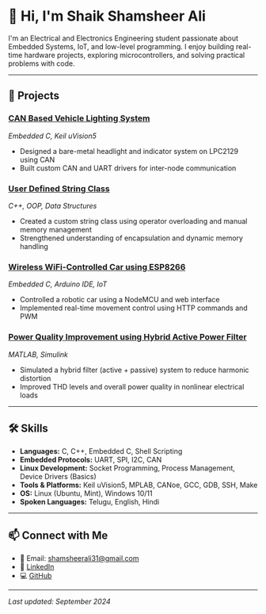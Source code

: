 # 👋 Hi, I'm Shaik Shamsheer Ali

I'm an Electrical and Electronics Engineering student passionate about Embedded Systems, IoT, and low-level programming. I enjoy building real-time hardware projects, exploring microcontrollers, and solving practical problems with code.

---

## 🔬 Projects

### [CAN Based Vehicle Lighting System](https://github.com/shamsheer51/CAN-Based-Vehicle-Lighting-System)
*Embedded C, Keil uVision5*  
- Designed a bare-metal headlight and indicator system on LPC2129 using CAN  
- Built custom CAN and UART drivers for inter-node communication

### [User Defined String Class](https://github.com/shamsheer51/usd-string-class)
*C++, OOP, Data Structures*  
- Created a custom string class using operator overloading and manual memory management  
- Strengthened understanding of encapsulation and dynamic memory handling

### [Wireless WiFi-Controlled Car using ESP8266](https://github.com/shamsheer51/Wireless-WiFi-Controlled-Car-using-ESP8266)
*Embedded C, Arduino IDE, IoT*  
- Controlled a robotic car using a NodeMCU and web interface  
- Implemented real-time movement control using HTTP commands and PWM

### [Power Quality Improvement using Hybrid Active Power Filter](https://github.com/shamsheer51/shamsheer51-Power-Quality-Improvement-By-Mitigation-of-Harmonics-Using-Hybrid-Active-Power-Filter)
*MATLAB, Simulink*  
- Simulated a hybrid filter (active + passive) system to reduce harmonic distortion  
- Improved THD levels and overall power quality in nonlinear electrical loads

---

## 🛠 Skills

- **Languages:** C, C++, Embedded C, Shell Scripting  
- **Embedded Protocols:** UART, SPI, I2C, CAN  
- **Linux Development:** Socket Programming, Process Management, Device Drivers (Basics)  
- **Tools & Platforms:** Keil uVision5, MPLAB, CANoe, GCC, GDB, SSH, Make  
- **OS:** Linux (Ubuntu, Mint), Windows 10/11  
- **Spoken Languages:** Telugu, English, Hindi

---

## 📫 Connect with Me

- 📧 Email: shamsheerali31@gmail.com  
- 💼 [LinkedIn](https://www.linkedin.com/in/shamsheer-ali-shaik-511640269/)  
- 💻 [GitHub](https://github.com/shamsheer51)

---

*Last updated: September 2024*
